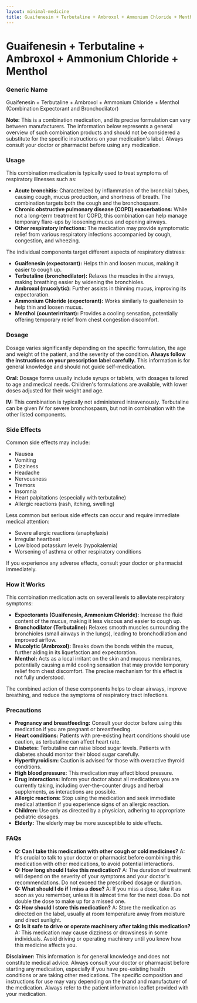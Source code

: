 ```yaml
---
layout: minimal-medicine
title: Guaifenesin + Terbutaline + Ambroxol + Ammonium Chloride + Menthol
---
```


# Guaifenesin + Terbutaline + Ambroxol + Ammonium Chloride + Menthol
### Generic Name

Guaifenesin + Terbutaline + Ambroxol + Ammonium Chloride + Menthol (Combination Expectorant and Bronchodilator)


**Note:**  This is a combination medication, and its precise formulation can vary between manufacturers.  The information below represents a general overview of such combination products and should not be considered a substitute for the specific instructions on your medication's label. Always consult your doctor or pharmacist before using any medication.


### Usage

This combination medication is typically used to treat symptoms of respiratory illnesses such as:

* **Acute bronchitis:** Characterized by inflammation of the bronchial tubes, causing cough, mucus production, and shortness of breath.  The combination targets both the cough and the bronchospasm.
* **Chronic obstructive pulmonary disease (COPD) exacerbations:** While not a long-term treatment for COPD, this combination can help manage temporary flare-ups by loosening mucus and opening airways.
* **Other respiratory infections:**  The medication may provide symptomatic relief from various respiratory infections accompanied by cough, congestion, and wheezing.


The individual components target different aspects of respiratory distress:

* **Guaifenesin (expectorant):** Helps thin and loosen mucus, making it easier to cough up.
* **Terbutaline (bronchodilator):** Relaxes the muscles in the airways, making breathing easier by widening the bronchioles.
* **Ambroxol (mucolytic):** Further assists in thinning mucus, improving its expectoration.
* **Ammonium Chloride (expectorant):** Works similarly to guaifenesin to help thin and loosen mucus.
* **Menthol (counterirritant):** Provides a cooling sensation, potentially offering temporary relief from chest congestion discomfort.



### Dosage

Dosage varies significantly depending on the specific formulation, the age and weight of the patient, and the severity of the condition.  **Always follow the instructions on your prescription label carefully.**  This information is for general knowledge and should not guide self-medication.

**Oral:**  Dosage forms usually include syrups or tablets, with dosages tailored to age and medical needs.  Children's formulations are available, with lower doses adjusted for their weight and age.

**IV:** This combination is typically not administered intravenously.  Terbutaline can be given IV for severe bronchospasm, but not in combination with the other listed components.


### Side Effects

Common side effects may include:

* Nausea
* Vomiting
* Dizziness
* Headache
* Nervousness
* Tremors
* Insomnia
* Heart palpitations (especially with terbutaline)
* Allergic reactions (rash, itching, swelling)

Less common but serious side effects can occur and require immediate medical attention:

* Severe allergic reactions (anaphylaxis)
* Irregular heartbeat
* Low blood potassium levels (hypokalemia)
* Worsening of asthma or other respiratory conditions


If you experience any adverse effects, consult your doctor or pharmacist immediately.


### How it Works

This combination medication acts on several levels to alleviate respiratory symptoms:

* **Expectorants (Guaifenesin, Ammonium Chloride):** Increase the fluid content of the mucus, making it less viscous and easier to cough up.
* **Bronchodilator (Terbutaline):** Relaxes smooth muscles surrounding the bronchioles (small airways in the lungs), leading to bronchodilation and improved airflow.
* **Mucolytic (Ambroxol):** Breaks down the bonds within the mucus, further aiding in its liquefaction and expectoration.
* **Menthol:** Acts as a local irritant on the skin and mucous membranes, potentially causing a mild cooling sensation that may provide temporary relief from chest discomfort.  The precise mechanism for this effect is not fully understood.


The combined action of these components helps to clear airways, improve breathing, and reduce the symptoms of respiratory tract infections.


### Precautions

* **Pregnancy and breastfeeding:** Consult your doctor before using this medication if you are pregnant or breastfeeding.
* **Heart conditions:**  Patients with pre-existing heart conditions should use caution, as terbutaline can affect heart rate.
* **Diabetes:** Terbutaline can raise blood sugar levels.  Patients with diabetes should monitor their blood sugar carefully.
* **Hyperthyroidism:**  Caution is advised for those with overactive thyroid conditions.
* **High blood pressure:** This medication may affect blood pressure.
* **Drug interactions:** Inform your doctor about all medications you are currently taking, including over-the-counter drugs and herbal supplements, as interactions are possible.
* **Allergic reactions:**  Stop using the medication and seek immediate medical attention if you experience signs of an allergic reaction.
* **Children:** Use only as directed by a physician, adhering to appropriate pediatric dosages.
* **Elderly:**  The elderly may be more susceptible to side effects.


### FAQs

* **Q: Can I take this medication with other cough or cold medicines?** A:  It's crucial to talk to your doctor or pharmacist before combining this medication with other medications, to avoid potential interactions.
* **Q: How long should I take this medication?** A:  The duration of treatment will depend on the severity of your symptoms and your doctor's recommendations. Do not exceed the prescribed dosage or duration.
* **Q: What should I do if I miss a dose?** A: If you miss a dose, take it as soon as you remember, unless it is almost time for the next dose.  Do not double the dose to make up for a missed one.
* **Q: How should I store this medication?** A: Store the medication as directed on the label, usually at room temperature away from moisture and direct sunlight.
* **Q: Is it safe to drive or operate machinery after taking this medication?** A:  This medication may cause dizziness or drowsiness in some individuals. Avoid driving or operating machinery until you know how this medicine affects you.



**Disclaimer:** This information is for general knowledge and does not constitute medical advice.  Always consult your doctor or pharmacist before starting any medication, especially if you have pre-existing health conditions or are taking other medications. The specific composition and instructions for use may vary depending on the brand and manufacturer of the medication.  Always refer to the patient information leaflet provided with your medication.
